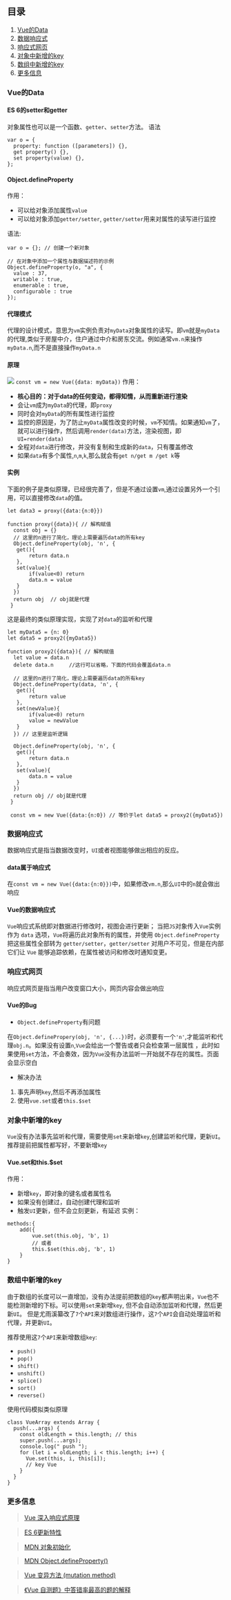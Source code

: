 ## 目录
1. [Vue的Data](#Vue的Data)
2. [数据响应式](#数据响应式)
3. [响应式网页](#响应式网页)
4. [对象中新增的key](#对象中新增的key)
5. [数组中新增的key](#数组中新增的key)
6. [更多信息](#更多信息)



### Vue的Data
#### ES 6的setter和getter
对象属性也可以是一个函数、`getter`、`setter`方法。
语法
```
var o = {
  property: function ([parameters]) {},
  get property() {},
  set property(value) {},
};

```
#### Object.defineProperty
作用：
* 可以给对象添加属性`value`
* 可以给对象添加`getter/setter`, `getter/setter`用来对属性的读写进行监控

语法:
```
var o = {}; // 创建一个新对象

// 在对象中添加一个属性与数据描述符的示例
Object.defineProperty(o, "a", {
  value : 37,
  writable : true,
  enumerable : true,
  configurable : true
});
```

#### 代理模式
代理的设计模式，意思为`vm`实例负责对`myData`对象属性的读写。即`vm`就是`myData`的代理,类似于房屋中介，住户通过中介和房东交流。例如通常`vm.n`来操作`myData.n`,而不是直接操作`myData.n`
#### 原理

![](https://user-gold-cdn.xitu.io/2020/3/16/170e291e01ac8d25?w=971&h=601&f=jpeg&s=50075)
`const vm = new Vue({data: myData})`
作用：
* **核心目的：对于data的任何变动，都得知情，从而重新进行渲染**
* 会让`vm`成为`myData`的代理，即`proxy`
* 同时会对`myData`的所有属性进行监控
* 监控的原因是，为了防止`myData`属性改变的时候，`vm`不知情。如果通知`vm`了，就可以进行操作，然后调用`render(data)`方法，渲染视图，即`UI=render(data)`
* 全程对`data`进行修改，并没有复制和生成新的`data`，只有覆盖修改
* 如果`data`有多个属性,`n`,`m`,`k`,那么就会有`get n/get m /get k`等

#### 实例
下面的例子是类似原理，已经很完善了，但是不通过设置`vm`,通过设置另外一个引用，可以直接修改`data`的值。
```
let data3 = proxy({data:{n:0}})

function proxy({data}){ // 解构赋值
  const obj = {}
  // 这里的n进行了简化，理论上需要遍历data的所有key
  Object.defineProperty(obj, 'n', {
   get(){
       return data.n
   },
   set(value){
       if(value<0) return
       data.n = value
   }
  })
  return obj  // obj就是代理
 }
```
这是最终的类似原理实现，实现了对`data`的监听和代理
```
let myData5 = {n: 0}
let data5 = proxy2({myData5})

function proxy2({data}){ // 解构赋值
  let value = data.n
  delete data.n     //这行可以省略，下面的代码会覆盖data.n
  
  // 这里的n进行了简化，理论上需要遍历data的所有key
  Object.defineProperty(data, 'n', {
   get(){
       return value
   },
   set(newValue){
       if(value<0) return
       value = newValue 
   }
  }) // 这里是监听逻辑
  
  Object.defineProperty(obj, 'n', {
   get(){
       return data.n
   },
   set(value){
       data.n = value
   }
  })
  return obj // obj就是代理
 }
 
 const vm = new Vue({data:{n:0}) // 等价于let data5 = proxy2({myData5})
```
### 数据响应式
数据响应式是指当数据改变时，`UI`或者视图能够做出相应的反应。
#### data属于响应式
在`const vm = new Vue({data:{n:0}})`中，如果修改`vm.n`,那么`UI`中的`n`就会做出响应
#### Vue的数据响应式
`Vue`响应式系统即对数据进行修改时，视图会进行更新；
当把`JS`对象传入`Vue`实例作为 `data` 选项，`Vue`将遍历此对象所有的属性，并使用 `Object.defineProperty` 把这些属性全部转为 `getter/setter`，`getter/setter` 对用户不可见，但是在内部它们让 `Vue` 能够追踪依赖，在属性被访问和修改时通知变更。
### 响应式网页
响应式网页是指当用户改变窗口大小，网页内容会做出响应
#### Vue的Bug
* `Object.defineProperty`有问题

在`Object.definePropery(obj, 'n', {...})`时，必须要有一个`'n'`,才能监听和代理`obj.n`。如果没有设置`n`,`Vue`会给出一个警告或者只会检查第一层属性 ，此时如果使用`set`方法，不会奏效，因为`Vue`没有办法监听一开始就不存在的属性。页面会显示空白

* 解决办法

1. 事先声明`key`,然后不再添加属性
2. 使用`vue.set`或者`this.$set`

### 对象中新增的key
`Vue`没有办法事先监听和代理，需要使用`set`来新增`key`,创建监听和代理，更新`UI`。推荐提前把属性都写好，不要新增`key`
#### Vue.set和this.$set
作用：
* 新增`key`，即对象的键名或者属性名
* 如果没有创建过，自动创建代理和监听
* 触发`UI`更新，但不会立刻更新，有延迟
实例：
```
methods:{
    add({
        vue.set(this.obj, 'b', 1)
        // 或者
        this.$set(this.obj, 'b', 1)
    }
}

```
### 数组中新增的key
由于数组的长度可以一直增加，没有办法提前把数组的`key`都声明出来，`Vue`也不能检测新增的下标。可以使用`set`来新增`key`, 但不会自动添加监听和代理，然后更新`UI`。 但是尤雨溪纂改了`7`个`API`来对数组进行操作，这`7`个`API`会自动处理监听和代理，并更新`UI`。

推荐使用这`7`个`API`来新增数组`key`:
* `push()`
* `pop()`
* `shift()`
* `unshift()`
* `splice()`
* `sort()`
* `reverse()`

使用代码模拟类似原理
```
class VueArray extends Array {
  push(...args) {
    const oldLength = this.length; // this
    super.push(...args);
    console.log(" push ");
    for (let i = oldLength; i < this.length; i++) {
      Vue.set(this, i, this[i]);
      // key Vue
    }
  }
}
```

### 更多信息
>[Vue 深入响应式原理](https://cn.vuejs.org/v2/guide/reactivity.html)

>[ES 6更新特性](https://fangyinghang.com/es-6-tutorials/)

>[MDN 对象初始化](https://developer.mozilla.org/zh-CN/docs/Web/JavaScript/Reference/Operators/Object_initializer#ECMAScript_6%E6%96%B0%E6%A0%87%E8%AE%B0)

>[MDN Object.defineProperty()](https://developer.mozilla.org/zh-CN/docs/Web/JavaScript/Reference/Global_Objects/Object/defineProperty)

>[Vue 变异方法 (mutation method)](https://cn.vuejs.org/v2/guide/list.html#%E5%8F%98%E5%BC%82%E6%96%B9%E6%B3%95-mutation-method)

>[《Vue 自测题》中答错率最高的题的解释](https://zhuanlan.zhihu.com/p/39421405)
